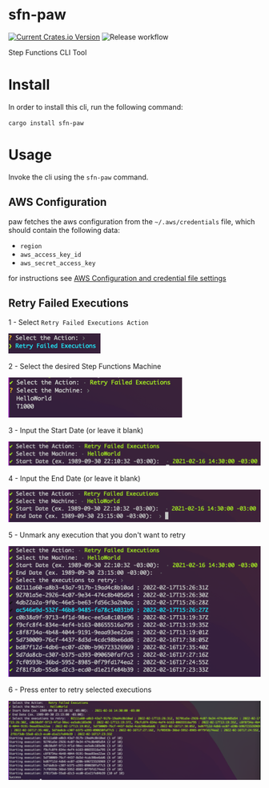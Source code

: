 # sfn-paw
[![Current Crates.io Version](https://img.shields.io/crates/v/sfn-paw.svg)](https://crates.io/crates/sfn-paw)
![Release workflow](https://github.com/dawsonfi/paw/actions/workflows/rust.yml/badge.svg)

Step Functions CLI Tool

# Install

In order to install this cli, run the following command:

`cargo install sfn-paw`

# Usage

Invoke the cli using the `sfn-paw` command.

## AWS Configuration

paw fetches the aws configuration from the `~/.aws/credentials` file, which should contain the following data:

* `region`
* `aws_access_key_id`
* `aws_secret_access_key`

for instructions see [AWS Configuration and credential file settings](https://docs.aws.amazon.com/cli/latest/userguide/cli-configure-files.html)

## Retry Failed Executions

1 - Select `Retry Failed Executions Action`

![Retry Failed Executions](https://raw.githubusercontent.com/dawsonfi/paw/assets/retry_failed_executions_1.png)

2 - Select the desired Step Functions Machine

![Retry Failed Executions](https://raw.githubusercontent.com/dawsonfi/paw/assets/retry_failed_executions_2.png)

3 - Input the Start Date (or leave it blank)

![Retry Failed Executions](https://raw.githubusercontent.com/dawsonfi/paw/assets/retry_failed_executions_3.png)

4 - Input the End Date (or leave it blank)

![Retry Failed Executions](https://raw.githubusercontent.com/dawsonfi/paw/assets/retry_failed_executions_4.png)

5 - Unmark any execution that you don't want to retry

![Retry Failed Executions](https://raw.githubusercontent.com/dawsonfi/paw/assets/retry_failed_executions_5.png)

6 - Press enter to retry selected executions

![Retry Failed Executions](https://raw.githubusercontent.com/dawsonfi/paw/assets/retry_failed_executions_6.png)